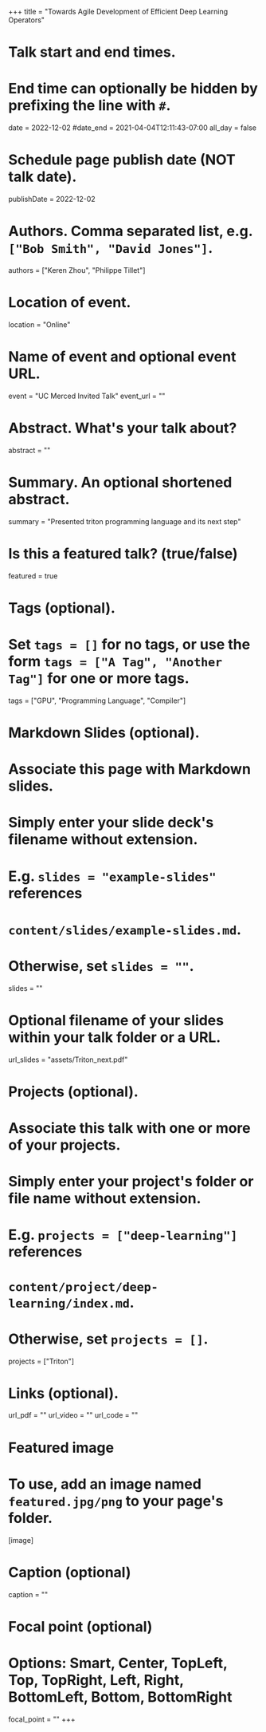 +++
title = "Towards Agile Development of Efficient Deep Learning Operators"

# Talk start and end times.
#   End time can optionally be hidden by prefixing the line with `#`.
date = 2022-12-02
#date_end = 2021-04-04T12:11:43-07:00
all_day = false

# Schedule page publish date (NOT talk date).
publishDate = 2022-12-02

# Authors. Comma separated list, e.g. `["Bob Smith", "David Jones"]`.
authors = ["Keren Zhou", "Philippe Tillet"]

# Location of event.
location = "Online"

# Name of event and optional event URL.
event = "UC Merced Invited Talk"
event_url = ""

# Abstract. What's your talk about?
abstract = ""

# Summary. An optional shortened abstract.
summary = "Presented triton programming language and its next step"

# Is this a featured talk? (true/false)
featured = true

# Tags (optional).
#   Set `tags = []` for no tags, or use the form `tags = ["A Tag", "Another Tag"]` for one or more tags.
tags = ["GPU", "Programming Language", "Compiler"]

# Markdown Slides (optional).
#   Associate this page with Markdown slides.
#   Simply enter your slide deck's filename without extension.
#   E.g. `slides = "example-slides"` references 
#   `content/slides/example-slides.md`.
#   Otherwise, set `slides = ""`.
slides = ""

# Optional filename of your slides within your talk folder or a URL.
url_slides = "assets/Triton_next.pdf"

# Projects (optional).
#   Associate this talk with one or more of your projects.
#   Simply enter your project's folder or file name without extension.
#   E.g. `projects = ["deep-learning"]` references 
#   `content/project/deep-learning/index.md`.
#   Otherwise, set `projects = []`.
projects = ["Triton"]

# Links (optional).
url_pdf = ""
url_video = ""
url_code = ""

# Featured image
# To use, add an image named `featured.jpg/png` to your page's folder. 
[image]
  # Caption (optional)
  caption = ""

  # Focal point (optional)
  # Options: Smart, Center, TopLeft, Top, TopRight, Left, Right, BottomLeft, Bottom, BottomRight
  focal_point = ""
+++
